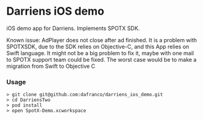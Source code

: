 # Darriens iOS demo
iOS demo app for Darriens. Implements SPOTX SDK.

Known issue: AdPlayer does not close after ad finished. It is a problem with SPOTXSDK, due to
the SDK relies on Objective-C, and this App relies on Swift language. It might not be a big problem to fix it,
maybe with one mail to SPOTX support team could be fixed. The worst case would be to make a migration from Swift to Objective C

### Usage

```
> git clone git@github.com:dafranco/darriens_ios_demo.git
> cd DarriensTwo
> pod install
> open SpotX-Demo.xcworkspace
```
